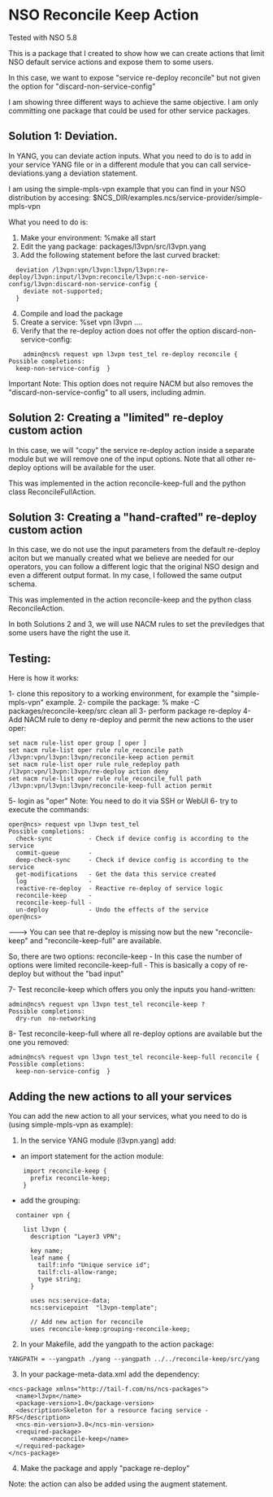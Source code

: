 # NSO Reconcile Keep Action

Tested with NSO 5.8

This is a package that I created to show how we can create actions that limit NSO default service actions and expose them to some users.

In this case, we want to expose "service re-deploy reconcile" but not given the option for "discard-non-service-config"

I am showing three different ways to achieve the same objective. I am only committing one package that could be used for other service packages.

## Solution 1: Deviation.

In YANG, you can deviate action inputs. What you need to do is to add in your service YANG file or in a different module that you can call service-deviations.yang a deviation statement.

I am using the simple-mpls-vpn example that you can find in your NSO distribution by accesing:
$NCS_DIR/examples.ncs/service-provider/simple-mpls-vpn

What you need to do is:
1) Make your environment: %make all start
2) Edit the yang package: packages/l3vpn/src/l3vpn.yang
3) Add the following statement before the last curved bracket:

```
  deviation /l3vpn:vpn/l3vpn:l3vpn/l3vpn:re-deploy/l3vpn:input/l3vpn:reconcile/l3vpn:c-non-service-config/l3vpn:discard-non-service-config {
    deviate not-supported;
  }
```

4) Compile and load the package
5) Create a service: %set vpn l3vpn ....
6) Verify that the re-deploy action does not offer the option discard-non-service-config:

```
    admin@ncs% request vpn l3vpn test_tel re-deploy reconcile {
Possible completions:
  keep-non-service-config  }
```

Important Note: This option does not require NACM but also removes the "discard-non-service-config" to all users, including admin.

## Solution 2: Creating a "limited" re-deploy custom action

In this case, we will "copy" the service re-deploy action inside a separate module but we will remove one of the input options. Note that all other re-deploy options will be available for the user.

This was implemented in the action reconcile-keep-full and the python class ReconcileFullAction.

## Solution 3: Creating a "hand-crafted" re-deploy custom action

In this case, we do not use the input parameters from the default re-deploy aciton but we manually created what we believe are needed for our operators, you can follow a different logic that the original NSO design and even a different output format. In my case, I followed the same output schema.

This was implemented in the action reconcile-keep and the python class ReconcileAction.

In both Solutions 2 and 3, we will use NACM rules to set the previledges that some users have the right the use it.

## Testing:

Here is how it works:

1- clone this repository to a working environment, for example the "simple-mpls-vpn" example.
2- compile the package: % make -C packages/reconcile-keep/src clean all
3- perform package re-deploy
4- Add NACM rule to deny re-deploy and permit the new actions to the user oper:
```
set nacm rule-list oper group [ oper ]
set nacm rule-list oper rule rule_reconcile path /l3vpn:vpn/l3vpn:l3vpn/reconcile-keep action permit
set nacm rule-list oper rule rule_redeploy path /l3vpn:vpn/l3vpn:l3vpn/re-deploy action deny
set nacm rule-list oper rule rule_reconcile_full path /l3vpn:vpn/l3vpn:l3vpn/reconcile-keep-full action permit
```
5- login as "oper"
  Note: You need to do it via SSH or WebUI
6- try to execute the commands:
```
oper@ncs> request vpn l3vpn test_tel
Possible completions:
  check-sync          - Check if device config is according to the service
  commit-queue        -
  deep-check-sync     - Check if device config is according to the service
  get-modifications   - Get the data this service created
  log                 -
  reactive-re-deploy  - Reactive re-deploy of service logic
  reconcile-keep      -
  reconcile-keep-full -
  un-deploy           - Undo the effects of the service
oper@ncs>
```
---> You can see that re-deploy is missing now but the new "reconcile-keep" and "reconcile-keep-full" are available.

So, there are two options:
  reconcile-keep      - In this case the number of options were limited
  reconcile-keep-full - This is basically a copy of re-deploy but without the "bad input"

7- Test reconcile-keep which offers you only the inputs you hand-written:

```
admin@ncs% request vpn l3vpn test_tel reconcile-keep ?
Possible completions:
  dry-run  no-networking
```

8- Test reconcile-keep-full where all re-deploy options are available but the one you removed:
```
admin@ncs% request vpn l3vpn test_tel reconcile-keep-full reconcile {
Possible completions:
  keep-non-service-config  }
```

## Adding the new actions to all your services

You can add the new action to all your services, what you need to do is (using simple-mpls-vpn as example):

1) In the service YANG module (l3vpn.yang) add:
  - an import statement for the action module:
```
    import reconcile-keep {
      prefix reconcile-keep;
    }
```
  - add the grouping:
```
  container vpn {

    list l3vpn {
      description "Layer3 VPN";

      key name;
      leaf name {
        tailf:info "Unique service id";
        tailf:cli-allow-range;
        type string;
      }

      uses ncs:service-data;
      ncs:servicepoint  "l3vpn-template";

      // Add new action for reconcile
      uses reconcile-keep:grouping-reconcile-keep;
```

2) In your Makefile, add the yangpath to the action package:
```
YANGPATH = --yangpath ./yang --yangpath ../../reconcile-keep/src/yang
```

3) In your package-meta-data.xml add the dependency:

```
<ncs-package xmlns="http://tail-f.com/ns/ncs-packages">
  <name>l3vpn</name>
  <package-version>1.0</package-version>
  <description>Skeleton for a resource facing service - RFS</description>
  <ncs-min-version>3.0</ncs-min-version>
  <required-package>
      <name>reconcile-keep</name>
  </required-package>
</ncs-package>
```

4) Make the package and apply "package re-deploy"

Note: the action can also be added using the augment statement.